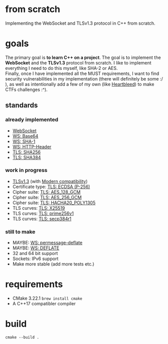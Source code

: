 # from scratch
Implementing the WebSocket and TLSv1.3 protocol in C++ from scratch. 

# goals
The primary goal is **to learn C++ on a project**. The goal is to implement the **WebSocket** and the **TLSv1.3** protocol from scratch. I like to implement everything I need to do this myself, like SHA-2 or AES.  
Finally, once I have implemented all the MUST requirements, I want to find security vulnerabilities in my implementation (there will definitely be some :/ ), as well as intentionally add a few of my own (like [Heartbleed](https://en.wikipedia.org/wiki/Heartbleed)) to make CTFs challenges :^).

## standards
### already implemented
- [WebSocket](https://datatracker.ietf.org/doc/html/rfc6455)
- [WS: Base64](https://datatracker.ietf.org/doc/html/rfc4648#section-4)
- [WS: SHA-1](https://datatracker.ietf.org/doc/html/rfc3174)
- [WS: HTTP-Header](https://datatracker.ietf.org/doc/html/rfc2616)
- [TLS: SHA256](https://datatracker.ietf.org/doc/html/rfc6234)
- [TLS: SHA384](https://datatracker.ietf.org/doc/html/rfc6234)
### work in progress
- [TLSv1.3](https://datatracker.ietf.org/doc/html/rfc8446) (with [Modern compatibility](https://wiki.mozilla.org/Security/Server_Side_TLS))
- Certificate type: [TLS: ECDSA (P-256)]()
- Cipher suite: [TLS: AES_128_GCM]()
- Cipher suite: [TLS: AES_256_GCM]()
- Cipher suite: [TLS: HACHA20_POLY1305]()
- TLS curves: [TLS: X25519]()
- TLS curves: [TLS: prime256v1]()
- TLS curves: [TLS: secp384r1]()
### still to make
- MAYBE: [WS: permessage-deflate](https://www.rfc-editor.org/rfc/rfc7692.html)
- MAYBE: [WS: DEFLATE](https://www.rfc-editor.org/rfc/rfc1951)
- 32 and 64 bit support
- Sockets: IPv6 support 
- Make more stable (add more tests etc.)

# requirements
- CMake 3.22.1 `brew install cmake`
- A C++17 compatibler compiler

# build
```
cmake --build .
```